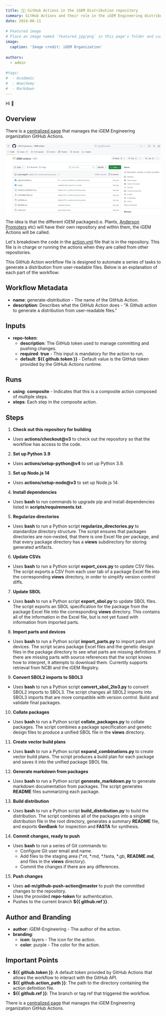 ```yaml
---
title: 🧑‍💻️ GitHub Actions in the iGEM Distribution repository
summary: GitHub Actions and their role in the iGEM Engineering distribution repository
date: 2024-06-11

# Featured image
# Place an image named `featured.jpg/png` in this page's folder and customize its options here.
image:
  caption: 'Image credit: iGEM Organization'

authors:
  - admin

#tags:
#  - Academic
#  - Wowchemy
#  - Markdown 
---
```


Hi 👋

## Overview

There is a [centralized page](https://github.com/iGEM-Engineering/iGEM-actions) that manages the iGEM Engineering organization GitHub Actions.


![This is how it should look like](igem_actions_1.jpg)


The idea is that the different iGEM packages(i.e. Plants, [Anderson Promoters](https://github.com/iGEM-Engineering/iGEM-Anderson-Promoters) etc) will have their own repository and within them, the iGEM Actions will be called.

Let's breakdown the code in the [action.yml](https://github.com/iGEM-Engineering/iGEM-actions/blob/main/action.yml) file that is in the repository. This file is in charge or running the actions when they are called from other repositories.

This GitHub Action workflow file is designed to automate a series of tasks to generate a distribution from user-readable files. Below is an explanation of each part of the workflow:

## Workflow Metadata

* **name**: generate-distribution - The name of the GitHub Action.
* **description**: Describes what the GitHub Action does - "A Github action to generate a distribution from user-readable files."

## Inputs

* **repo-token**:
  * **description**: The GitHub token used to manage committing and pushing changes.
  * **required**: **true** - This input is mandatory for the action to run.
  * **default**: **${{ github.token }}** - Default value is the GitHub token provided by the GitHub Actions runtime.

## Runs

* **using**: **composite** - Indicates that this is a composite action composed of multiple steps.
* **steps**: Each step in the composite action.

## Steps

1. **Check out this repository for building**
  * Uses **actions/checkout@v3** to check out the repository so that the workflow has access to the code.

2. **Set up Python 3.9**
  * Uses **actions/setup-python@v4** to set up Python 3.9.

3. **Set up Node.js 14**
  * Uses **actions/setup-node@v3** to set up Node.js 14.

4. **Install dependencies**
  * Uses **bash** to run commands to upgrade pip and install dependencies listed in **scripts/requirements.txt**.

5. **Regularize directories**
  * Uses **bash** to run a Python script **regularize_directories.py** to standardize directory structure.
  The script ensures that packages directories are non-nested, that there is one Excel file per package, and that every package directory has a **views** subdirectory for storing generated artifacts.

6. **Update CSVs**
  * Uses **bash** to run a Python script **export_csvs.py** to update CSV files.
  The script exports a CSV from each user tab of a package Excel file into the corresponding **views** directory, in order to simplify version control diffs.

7. **Update SBOL**
  * Uses **bash** to run a Python script **export_sbol.py** to update SBOL files.
  The script exports an SBOL specification for the package from the package Excel file into the corresponding **views** directory. This contains all of the information in the Excel file, but is not yet fused with information from imported parts.

8. **Import parts and devices**
  * Uses **bash** to run a Python script **import_parts.py** to import parts and devices.
  The script scans package Excel files and the genetic design files in the package directory to see what parts are missing definitions. If there are missing parts with source references that the script knows how to interpret, it attempts to download them. Currently supports retrieval from NCBI and the iGEM Registry.

9. **Convert SBOL2 imports to SBOL3**
  * Uses **bash** to run a Python script **convert_sbol_2to3.py** to convert SBOL2 imports to SBOL3.
  The script changes all SBOL2 imports into SBOL3 imports that are more compatible with version control.
Build and validate final packages.

10. **Collate packages**
  * Uses **bash** to run a Python script **collate_packages.py** to collate packages.
  The script combines a package specification and genetic design files to produce a unified SBOL file in the **views** directory.

11. **Create vector build plans**
  * Uses **bash** to run a Python script **expand_combinations.py** to create vector build plans.
  The script produces a build plan for each package and saves it into the unified package SBOL file.

12. **Generate markdown from packages**
  * Uses **bash** to run a Python script **generate_markdown.py** to generate markdown documentation from packages.
  The script generates **README** files summarizing each package.

13. **Build distribution**
  * Uses **bash** to run a Python script **build_distribution.py** to build the distribution.
  The script combines all of the packages into a single distribution file in the root directory, generates a summary **README** file, and exports **GenBank** for inspection and **FASTA** for synthesis.

14. **Commit changes, ready to push**
  * Uses **bash** to run a series of Git commands to:
    * Configure Git user email and name.
    * Add files to the staging area (*.nt, *.md, *.fasta, *.gb, **README.md**, and files in the **views** directory).
    * Commit the changes if there are any differences.

15. **Push changes**
  * Uses **ad-m/github-push-action@master** to push the committed changes to the repository.
  * Uses the provided **repo-token** for authentication.
  * Pushes to the current branch **${{ github.ref }}**.

## Author and Branding

* **author**: iGEM-Engineering - The author of the action.
* **branding**:
  * **icon**: layers - The icon for the action.
  * **color**: purple - The color for the action.

## Important Points

* **${{ github.token }}**: A default token provided by GitHub Actions that allows the workflow to interact with the GitHub API.
* **${{ github.action_path }}**: The path to the directory containing the action definition file.
* **${{ github.ref }}**: The branch or tag ref that triggered the workflow.

There is a [centralized page](https://github.com/iGEM-Engineering/iGEM-actions) that manages the iGEM Engineering organization GitHub Actions.



